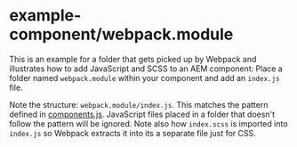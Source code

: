 # example-component/webpack.module

This is an example for a folder that gets picked up by Webpack and illustrates how to add JavaScript and SCSS to an AEM component: Place a folder named `webpack.module` within your component and add an `index.js` file.

Note the structure: `webpack.module/index.js`. This matches the pattern defined in [components.js](../../../../webpack/bundles/components.js). JavaScript files placed in a folder that doesn't follow the pattern will be ignored. Note also how `index.scss` is imported into `index.js` so Webpack extracts it into its a separate file just for CSS.
